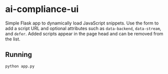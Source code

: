 # ai-compliance-ui

Simple Flask app to dynamically load JavaScript snippets. Use the form to add
a script URL and optional attributes such as `data-backend`, `data-stream`,
and `defer`. Added scripts appear in the page head and can be removed from the
list.

## Running

```bash
python app.py
```
